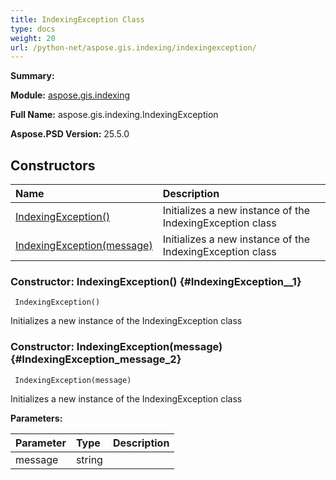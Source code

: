 ```yaml
---
title: IndexingException Class
type: docs
weight: 20
url: /python-net/aspose.gis.indexing/indexingexception/
---
```


**Summary:** 

**Module:** [aspose.gis.indexing](/psd/python-net/aspose.gis.indexing/)

**Full Name:** aspose.gis.indexing.IndexingException

**Aspose.PSD Version:** 25.5.0

## **Constructors**
| **Name** | **Description** |
| :- | :- |
| [IndexingException()](#IndexingException__1) | Initializes a new instance of the IndexingException class |
| [IndexingException(message)](#IndexingException_message_2) | Initializes a new instance of the IndexingException class |


### Constructor: IndexingException() {#IndexingException__1}


```
 IndexingException() 
```

Initializes a new instance of the IndexingException class

### Constructor: IndexingException(message) {#IndexingException_message_2}


```
 IndexingException(message) 
```

Initializes a new instance of the IndexingException class

**Parameters:**

| Parameter | Type | Description |
| :- | :- | :- |
| message | string |  |

